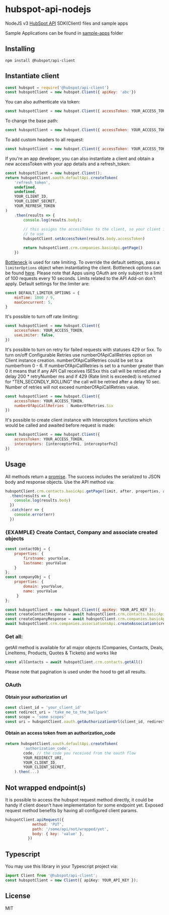 # hubspot-api-nodejs
NodeJS v3 [HubSpot API](https://developers.hubspot.com/docs-beta/overview) SDK(Client) files and sample apps

Sample Applications can be found in [sample-apps](sample-apps/) folder

## Installing

```shell
npm install @hubspot/api-client
```

## Instantiate client

```javascript
const hubspot = require('@hubspot/api-client')
const hubspotClient = new hubspot.Client({ apiKey: 'abc'})
```

You can also authenticate via token:

```javascript
const hubspotClient = new hubspot.Client({ accessToken: YOUR_ACCESS_TOKEN })
```

To change the base path:

```javascript
const hubspotClient = new hubspot.Client({ accessToken: YOUR_ACCESS_TOKEN, basePath: 'https://some-url' })
```

To add custom headers to all request:

```javascript
const hubspotClient = new hubspot.Client({ accessToken: YOUR_ACCESS_TOKEN, defaultHeaders: { "My-header": "test-example" } })
```

If you're an app developer, you can also instantiate a client and obtain a new accessToken with your app
details and a refresh_token:

```javascript
const hubspotClient = new hubspot.Client();
return hubspotClient.oauth.defaultApi.createToken(
    'refresh_token',
    undefined,
    undefined,
    YOUR_CLIENT_ID,
    YOUR_CLIENT_SECRET,
    YOUR_REFRESH_TOKEN
)
    .then(results => {
        console.log(results.body);
        
        // this assigns the accessToken to the client, so your client is ready
        // to use
        hubspotClient.setAccessToken(results.body.accessToken)

        return hubspotClient.crm.companies.basicApi.getPage()
    })
```

[Bottleneck](https://github.com/SGrondin/bottleneck) is used for rate limiting. To override the default settings, pass a `limiterOptions` object when instantiating the client. Bottleneck options can be found [here](https://github.com/SGrondin/bottleneck#constructor).
Please note that Apps using OAuth are only subject to a limit of 100 requests every 10 seconds. Limits related to the API Add-on don't apply.
Default settings for the limiter are:

```javascript
const DEFAULT_LIMITER_OPTIONS = {
    minTime: 1000 / 9,
    maxConcurrent: 5,
}
```

It's possible to turn off rate limiting:

```javascript
const hubspotClient = new hubspot.Client({ 
    accessToken: YOUR_ACCESS_TOKEN, 
    useLimiter: false,
})
```

It's possible to turn on retry for failed requests with statuses 429 or 5xx. To turn on/off Configurable Retries use numberOfApiCallRetries option on Client instance creation.
numberOfApiCallRetries could be set to a numberfrom 0 - 6. If numberOfApiCallRetries is set to a number greater than 0 it means that if any API Call receives ISE5xx this call will be retried after a delay 200 * retryNumber ms and if 429 (Rate limit is exceeded) is returned for "TEN_SECONDLY_ROLLING" the call will be retried after a delay 10 sec. Number of retries will not exceed numberOfApiCallRetries value.

```javascript
const hubspotClient = new hubspot.Client({ 
    accessToken: YOUR_ACCESS_TOKEN, 
    numberOfApiCallRetries : NumberOfRetries.Six
})
```

It's possible to create client instance with Interceptors functions which would be called and awaited before request is made:

```javascript
const hubspotClient = new hubspot.Client({ 
    accessToken: YOUR_ACCESS_TOKEN, 
    interceptors: [interceptorFn1, interceptorFn2]
})
```

## Usage

All methods return a [promise]. The success includes the serialized to JSON body and response objects. Use the API method via:

```javascript
hubspotClient.crm.contacts.basicApi.getPage(limit, after, properties, associations, archived)
  .then(results => {
    console.log(results.body)
  })
  .catch(err => {
    console.error(err)
  })
```

[promise]: https://developer.mozilla.org/en-US/docs/Web/JavaScript/Reference/Global_Objects/Promise

### {EXAMPLE} Create Contact, Company and associate created objects

```javascript
const contactObj = { 
    properties: {
        firstname: yourValue,
        lastname: yourValue
    }
};
const companyObj = {
    properties: {
        domain: yourValue,
        name: yourValue
     }
};

const hubspotClient = new hubspot.Client({ apiKey: YOUR_API_KEY });
const createContactResponse = await hubspotClient.crm.contacts.basicApi.create(contactObj)
const createCompanyResponse = await hubspotClient.crm.companies.basicApi.create(companyObj)
await hubspotClient.crm.companies.associationsApi.createAssociation(createCompanyResponse.body.id, 'contacts', createContactResponse.body.id)
```

### Get all:

getAll method is available for all major objects (Companies, Contacts, Deals, LineItems, Products, Quotes & Tickets) and works like

```javascript
const allContacts = await hubspotClient.crm.contacts.getAll()
```

Please note that pagination is used under the hood to get all results.

### OAuth

#### Obtain your authorization url

```javascript
const client_id = 'your_client_id'
const redirect_uri = 'take_me_to_the_ballpark'
const scope = 'some scopes'
const uri = hubspotClient.oauth.getAuthorizationUrl(client_id, redirect_uri, scope)
```

#### Obtain an access token from an authorization_code

```javascript
return hubspotClient.oauth.defaultApi.createToken(
        'authorization_code',
        code, // the code you received from the oauth flow
        YOUR_REDIRECT_URI,
        YOUR_CLIENT_ID,
        YOUR_CLIENT_SECRET,
    ).then(...)
```

## Not wrapped endpoint(s)

It is possible to access the hubspot request method directly,
it could be handy if client doesn't have implementation for some endpoint yet.
Exposed request method benefits by having all configured client params.

```javascript
hubspotClient.apiRequest({
            method: 'PUT',
            path: '/some/api/not/wrapped/yet',
            body: { key: 'value' },
          })
```

## Typescript

You may use this library in your Typescript project via:

```typescript
import Client from '@hubspot/api-client';
const hubspotClient = new Client({ apiKey: YOUR_API_KEY });
```

## License

MIT

